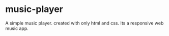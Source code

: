 # music-player
A simple music player. created with only html and css.
Its a responsive web music app.

